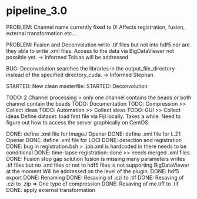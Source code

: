 # pipeline_3.0

PROBLEM: Channel name currently fixed to 0! Affects registration, fusion, external transformation etc…

PROBLEM: Fusion and Deconvolution write .tif files but not into hdf5 nor are they able to write .xml files. Access to the data via BigDataViewer not possible yet. -> Informed Tobias will be addressed

BUG: Deconvolution searches the libraries in the output_file_directory instead of the specified directory_cuda. -> Informed Stephan

STARTED: New clean masterfile:
STARTED: Deconvolution

TODO: 2 Channel processing > only one channel contains the beads or both channel contain the beads
TODO: Documentation
TODO: Compression >> Collect ideas
TODO: Automation >> Collect ideas
TODO: GUI >> Collect ideas 
	Define dataset: load first file via Fiji locally. 
	Takes a while. Need to figure out how to access the server graphically on CentOS. 

DONE: define .xml file for ImageJ Opener
DONE: define .xml file for L.Z1 Opener 
DONE: define .xml file for LOCI
DONE: detection and registration
DONE: bug in registration.bsh > .job.xml is hardcoded in there needs to be conditional
DONE: time-lapse registration: done >> needs merged .xml files
DONE: Fusion stop gap solution
	fusion is missing many parameters
	writes .tif files but no .xml files or not to hdf5 files
	is not supporting BigDataViewer at the moment
	Will be addressed on the level of the plugin. 
DONE: hdf5 export
DONE: Renaming
DONE: Resaving of .czi to .tif 
DONE: Resaving of .czi to .zip => One type of compression
DONE: Resaving of me.tiff to .tif
DONE: apply external transformation
